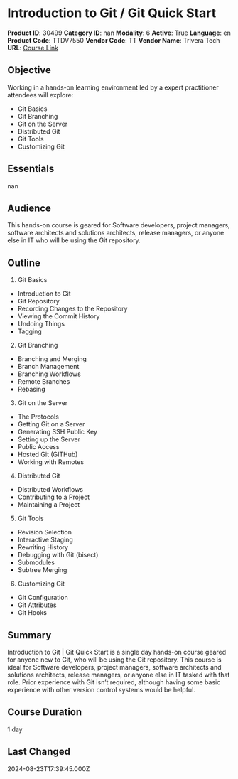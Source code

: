 # Introduction to Git / Git Quick Start

**Product ID**: 30499
**Category ID**: nan
**Modality**: 6
**Active**: True
**Language**: en
**Product Code**: TTDV7550
**Vendor Code**: TT
**Vendor Name**: Trivera Tech
**URL**: [Course Link](https://www.fastlaneus.com/course/triveratech-ttdv7550)

## Objective
Working in a hands-on learning environment led by a expert practitioner attendees will explore:


- Git Basics
- Git Branching
- Git on the Server
- Distributed Git
- Git Tools
- Customizing Git

## Essentials
nan

## Audience
This hands-on course is geared for Software developers, project managers, software architects and solutions architects, release managers, or anyone else in IT who will be using the Git repository.

## Outline
1.	Git Basics


- Introduction to Git
- Git Repository
- Recording Changes to the Repository
- Viewing the Commit History
- Undoing Things
- Tagging
2.	Git Branching


- Branching and Merging
- Branch Management
- Branching Workflows
- Remote Branches
- Rebasing
3.	Git on the Server


- The Protocols
- Getting Git on a Server
- Generating SSH Public Key
- Setting up the Server
- Public Access
- Hosted Git (GITHub)
- Working with Remotes
4.	Distributed Git


- Distributed Workflows
- Contributing to a Project
- Maintaining a Project
5.	Git Tools


- Revision Selection
- Interactive Staging
- Rewriting History
- Debugging with Git (bisect)
- Submodules
- Subtree Merging
6.	Customizing Git


- Git Configuration
- Git Attributes
- Git Hooks

## Summary
Introduction to Git | Git Quick Start is a single day hands-on course geared for anyone new to Git, who will be using the Git repository.  This course is ideal for Software developers, project managers, software architects and solutions architects, release managers, or anyone else in IT tasked with that role.  Prior experience with Git isn’t required, although having some basic experience with other version control systems would be helpful.

## Course Duration
1 day

## Last Changed
2024-08-23T17:39:45.000Z
